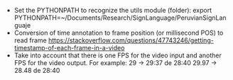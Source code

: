 - Set the PYTHONPATH to recognize the utils module (folder):
	export PYTHONPATH=~/Documents/Research/SignLanguage/PeruvianSignLanguaje
- Conversion of time annotation to frame position (or millisecond POS) to read frame
	https://stackoverflow.com/questions/47743246/getting-timestamp-of-each-frame-in-a-video
- Take into account that there is one FPS for the video input and another FPS for the video output. For example:
	29 -> 29:37 de 28:40
	29.97 -> 28.48 de 28:40